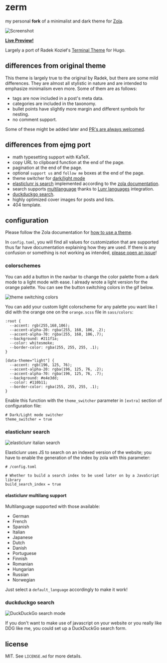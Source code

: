 # zerm

my personal **fork** of a minimalist and dark theme for [Zola](https://getzola.org).

![Screenshot](../master/zerm-preview.png?raw=true)

[**Live Preview!**](https://zwitt-zerm.netlify.app/)

Largely a port of Radek Kozieł's [Terminal
Theme](https://github.com/panr/hugo-theme-terminal) for Hugo.

## differences from original theme

This theme is largely true to the original by Radek, but there are some mild
differences. They are almost all stylistic in nature and are intended to
emphasize minimalism even more. Some of them are as follows:
- tags are now included in a post's meta data.
- categories are included in the taxonomy.
- bullet points have slightly more margin and different symbols for nesting.
- no comment support.

Some of these might be added later and [PR's are always
welcomed](https://github.com/ejmg/zerm/pulls).

## differences from ejmg port

- math typesetting support with KaTeX.
- copy URL to clipboard function at the end of the page.
- pagination at the end of the page.
- optional `support us` and `follow me` boxes at the end of the page.
- theme switcher for [dark/light mode](#colorschemes)
- [elasticlunr js search](#elasticlunr-search) implemented according to the [zola documentation](https://www.getzola.org/documentation/content/search/).
- search supports [multilanguage](#elasticlunr-multilang-support) thanks to [Lunr languages](https://github.com/weixsong/lunr-languages) integration.
- [duckduckgo search](#duckduckgo-search).
- highly optimized cover images for posts and lists.
- 404 template.

## configuration

Please follow the Zola documentation for [how to use a
theme](https://www.getzola.org/documentation/themes/installing-and-using-themes/#installing-a-theme).

In `config.toml`, you will find all values for customization that are supported
thus far have documentation explaining how they are used. If there is any confusion or something is not working as intended, [please open an issue](https://github.com/ejmg/zerm/issues)!

### colorschemes
You can add a button in the navbar to change the color palette from
a dark mode to a light mode with ease. I already wrote a light version
for the orange palette. You can see the button switching colors in the
gif below.

![theme switching colors](dark-light-switcher.gif)

You can add your custom light colorscheme for any palette you want
like I did with the orange one on the `orange.scss` file in `sass/colors`:
```
:root {
  --accent: rgb(255,168,106);
  --accent-alpha-20: rgba(255, 168, 106, .2);
  --accent-alpha-70: rgba(255, 168, 106,.7);
  --background: #211f1a;
  --color: whitesmoke;
  --border-color: rgba(255, 255, 255, .1);
}

[data-theme="light"] {
  --accent: rgb(196, 125, 76);
  --accent-alpha-20: rgba(196, 125, 76, .2);
  --accent-alpha-70: rgba(196, 125, 76, .7);
  --background: #e4e3dd;
  --color: #110b11;
  --border-color: rgba(255, 255, 255, .1);
}
```

Enable this function with the `theme_switcher` parameter in
`[extra]` section of configuration file:

```
# Dark/Light mode switcher
theme_switcher = true
```

### elasticlunr search

![elasticlunr italian search](elasticlunr-mode.gif "Elasticlunr Search")

Elasticlunr uses JS to search on an indexed version of the website;
you have to enable the generation of the index by zola with this
parameter:
```
# /config.toml

# Whether to build a search index to be used later on by a JavaScript library
build_search_index = true
```

#### elasticlunr multilang support
Multilanguage supported with those available:
* German
* French
* Spanish
* Italian
* Japanese
* Dutch
* Danish
* Portuguese
* Finnish
* Romanian
* Hungarian
* Russian
* Norwegian

Just select a `default_language` accordingly to make it work!

### duckduckgo search

![DuckDuckGo search mode](ddg-mode.gif "DDG Search")

If you don't want to make use of javascript on your website
or you really like DDG like me, you could set up a DuckDuckGo
search form.

## license

MIT. See `LICENSE.md` for more details.
